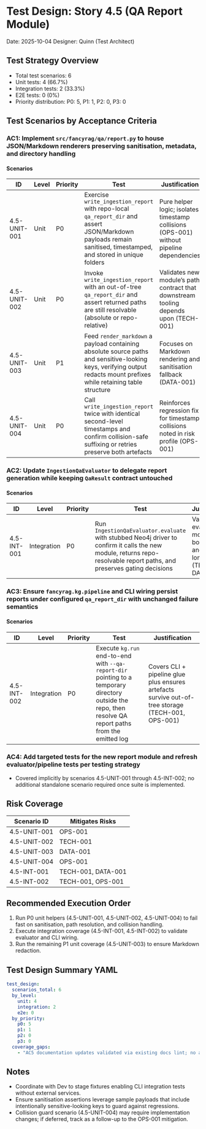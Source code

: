 # Test Design: Story 4.5 (QA Report Module)

Date: 2025-10-04
Designer: Quinn (Test Architect)

## Test Strategy Overview

- Total test scenarios: 6
- Unit tests: 4 (66.7%)
- Integration tests: 2 (33.3%)
- E2E tests: 0 (0%)
- Priority distribution: P0: 5, P1: 1, P2: 0, P3: 0

## Test Scenarios by Acceptance Criteria

### AC1: Implement `src/fancyrag/qa/report.py` to house JSON/Markdown renderers preserving sanitisation, metadata, and directory handling

#### Scenarios

| ID            | Level | Priority | Test | Justification |
| ------------- | ----- | -------- | ---- | ------------- |
| 4.5-UNIT-001  | Unit  | P0       | Exercise `write_ingestion_report` with repo-local `qa_report_dir` and assert JSON/Markdown payloads remain sanitised, timestamped, and stored in unique folders | Pure helper logic; isolates timestamp collisions (OPS-001) without pipeline dependencies |
| 4.5-UNIT-002  | Unit  | P0       | Invoke `write_ingestion_report` with an out-of-tree `qa_report_dir` and assert returned paths are still resolvable (absolute or repo-relative) | Validates new module’s path contract that downstream tooling depends upon (TECH-001) |
| 4.5-UNIT-003  | Unit  | P1       | Feed `render_markdown` a payload containing absolute source paths and sensitive-looking keys, verifying output redacts mount prefixes while retaining table structure | Focuses on Markdown rendering and sanitisation fallback (DATA-001) |
| 4.5-UNIT-004  | Unit  | P0       | Call `write_ingestion_report` twice with identical second-level timestamps and confirm collision-safe suffixing or retries preserve both artefacts | Reinforces regression fix for timestamp collisions noted in risk profile (OPS-001) |

### AC2: Update `IngestionQaEvaluator` to delegate report generation while keeping `QaResult` contract untouched

#### Scenarios

| ID            | Level       | Priority | Test | Justification |
| ------------- | ----------- | -------- | ---- | ------------- |
| 4.5-INT-001   | Integration | P0       | Run `IngestionQaEvaluator.evaluate` with stubbed Neo4j driver to confirm it calls the new module, returns repo-resolvable report paths, and preserves gating decisions | Validates evaluator-module boundary and contract longevity (TECH-001, DATA-001) |

### AC3: Ensure `fancyrag.kg.pipeline` and CLI wiring persist reports under configured `qa_report_dir` with unchanged failure semantics

#### Scenarios

| ID            | Level       | Priority | Test | Justification |
| ------------- | ----------- | -------- | ---- | ------------- |
| 4.5-INT-002   | Integration | P0       | Execute `kg.run` end-to-end with `--qa-report-dir` pointing to a temporary directory outside the repo, then resolve QA report paths from the emitted log | Covers CLI + pipeline glue plus ensures artefacts survive out-of-tree storage (TECH-001, OPS-001) |

### AC4: Add targeted tests for the new report module and refresh evaluator/pipeline tests per testing strategy

- Covered implicitly by scenarios 4.5-UNIT-001 through 4.5-INT-002; no additional standalone scenario required once suite is implemented.

## Risk Coverage

| Scenario ID   | Mitigates Risks |
| ------------- | ---------------- |
| 4.5-UNIT-001  | OPS-001 |
| 4.5-UNIT-002  | TECH-001 |
| 4.5-UNIT-003  | DATA-001 |
| 4.5-UNIT-004  | OPS-001 |
| 4.5-INT-001   | TECH-001, DATA-001 |
| 4.5-INT-002   | TECH-001, OPS-001 |

## Recommended Execution Order

1. Run P0 unit helpers (4.5-UNIT-001, 4.5-UNIT-002, 4.5-UNIT-004) to fail fast on sanitisation, path resolution, and collision handling.
2. Execute integration coverage (4.5-INT-001, 4.5-INT-002) to validate evaluator and CLI wiring.
3. Run the remaining P1 unit coverage (4.5-UNIT-003) to ensure Markdown redaction.

## Test Design Summary YAML
```yaml
test_design:
  scenarios_total: 6
  by_level:
    unit: 4
    integration: 2
    e2e: 0
  by_priority:
    p0: 5
    p1: 1
    p2: 0
    p3: 0
  coverage_gaps:
    - "AC5 documentation updates validated via existing docs lint; no automated test coverage required"
```

## Notes
- Coordinate with Dev to stage fixtures enabling CLI integration tests without external services.
- Ensure sanitisation assertions leverage sample payloads that include intentionally sensitive-looking keys to guard against regressions.
- Collision guard scenario (4.5-UNIT-004) may require implementation changes; if deferred, track as a follow-up to the OPS-001 mitigation.
